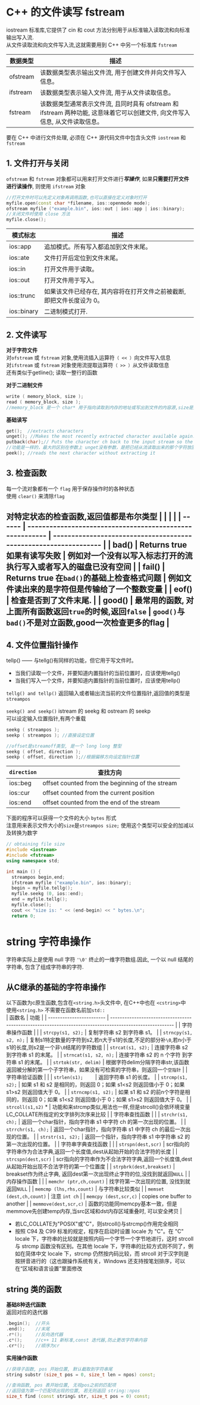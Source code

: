 # C++ 的文件读写 fstream

iostream 标准库,它提供了 cin 和 cout 方法分别用于从标准输入读取流和向标准输出写入流.  
从文件读取流和向文件写入流,这就需要用到 C++ 中另一个标准库 `fstream`  

| 数据类型 | 描述                                                                                                                         |
| -------- | ---------------------------------------------------------------------------------------------------------------------------- |
| ofstream | 该数据类型表示输出文件流, 用于创建文件并向文件写入信息。                                                                     |
| ifstream | 该数据类型表示输入文件流, 用于从文件读取信息。                                                                               |
| fstream  | 该数据类型通常表示文件流, 且同时具有 ofstream 和 ifstream 两种功能, 这意味着它可以创建文件, 向文件写入信息, 从文件读取信息。 |


要在 C++ 中进行文件处理, 必须在 C++ 源代码文件中包含头文件 `iostream` 和 `fstream`

## 1. 文件打开与关闭

`ofstream` 和 `fstream` 对象都可以用来打开文件进行***写操作***, 如果**只需要打开文件进行读操作**, 则使用 `ifstream` 对象

```C++
//打开文件时可以先定义对象再调用函数,也可以直接在定义对象时打开
myfile.open(const char *filename, ios::openmode mode);
ofstream myfile ("example.bin", ios::out | ios::app | ios::binary);
//关闭文件时使用 close 方法
myfile.close();
```
| 模式标志    | 描述                                                                   |
| ----------- | ---------------------------------------------------------------------- |
| ios::app    | 追加模式。所有写入都追加到文件末尾。                                   |
| ios::ate    | 文件打开后定位到文件末尾。                                             |
| ios::in     | 打开文件用于读取。                                                     |
| ios::out    | 打开文件用于写入。                                                     |
| ios::trunc  | 如果该文件已经存在, 其内容将在打开文件之前被截断, 即把文件长度设为 0。 |
| ios::binary | 二进制模式打开.                                                        |

## 2. 文件读写

**对于字符文件**  
对`ofstream` 或 `fstream` 对象,使用流插入运算符`（ << ）`向文件写入信息  
对`ifstream` 或 `fstream` 对象使用流提取运算符`（ >> ）`从文件读取信息  
还有类似于getline(); 读取一整行的函数

**对于二进制文件**
```cpp
write ( memory_block, size );
read ( memory_block, size );
//memory_block 是一个 char* 用于指向读取到内存的地址或写出到文件的内容源,size是文件块的大小,可以传入 streampos 类型
```

**基础读写**
```cpp
get();  //extracts characters 
unget(); //Makes the most recently extracted character available again. 
putback(char);// Puts the character ch back to the input stream so the next extracted character will be ch. 
//功能是一样的，最大的区别在参数上 unget没有参数，是把已经从流读取出来的那个字符放回去，下次读取的时候可以读到这个字符 而putback是把参数c放入流中
peek(); //reads the next character without extracting it 
```
## 3. 检查函数
每一个流对象都有一个 `flag` 用于保存操作时的各种状态  
使用 `clear()` 来清除`flag`

对特定状态的检查函数,返回值都是布尔类型
|        |                                                          |                                                                  |
| ------ | -------------------------------------------------------- | ---------------------------------------------------------------- |
| bad()  | Returns true 如果有读写失败                              | 例如对一个没有以写入标志打开的流执行写入或者写入的磁盘已没有空间 |
| fail() | Returns true 在`bad()`的基础上检查格式问题               | 例如文件读出来的是字符但是传输给了一个整数变量                   |
| eof()  | 检查是否到了文件末尾.                                    |
| good() | 最常用的函数, 对上面所有函数返回`true`的时候,返回`false` | `good()`与`bad()`不是对立函数,good一次检查更多的flag             |
---

## 4. 文件位置指针操作

tellp() —— 与tellg()有同样的功能，但它用于写文件时。
* 当我们读取一个文件，并要知道内置指针的当前位置时，应该使用tellg()
* 当我们写入一个文件，并要知道内置指针的当前位置时，应该使用tellp()


`tellg() and tellp()`  返回输入或者输出流当前的文件位置指针,返回值的类型是`streampos`

`seekg() and seekp()`  istream 的 seekg 和 ostream 的 seekp  
可以设定输入位置指针,有两个重载  

```cpp
seekg ( streampos ); 
seekp ( streampos ); //直接设定位置

//offset是streamoff类型, 是一个 long long 整型
seekg ( offset, direction );
seekp ( offset, direction );//根据偏移方向设定指针位置
```
| `direction` | 查找方向                                        |
| ----------- | ----------------------------------------------- |
| ios::beg    | offset counted from the beginning of the stream |
| ios::cur    | offset counted from the current position        |
| ios::end    | offset counted from the end of the stream       |

下面的程序可以获得一个文件的大小 `bytes` 形式  
注意用来表示文件大小的`size`是`streampos size;` 使用这个类型可以安全的加减以及转换为数字  

```cpp
// obtaining file size
#include <iostream>
#include <fstream>
using namespace std;

int main () {
  streampos begin,end;
  ifstream myfile ("example.bin", ios::binary);
  begin = myfile.tellg();
  myfile.seekg (0, ios::end);
  end = myfile.tellg();
  myfile.close();
  cout << "size is: " << (end-begin) << " bytes.\n";
  return 0;
```



# string 字符串操作

字符串实际上是使用 null 字符 `'\0'` 终止的一维字符数组.因此, 一个以 null 结尾的字符串, 包含了组成字符串的字符.

## **从C继承的基础的字符串操作**  

以下函数为c原生函数,包含在`<string.h>`头文件中, 在C++中也在 `<cstring>`中  
使用`<string.h>` 不需要在函数名前加`std::`  
| 函数名                   | 功能                                                                                                     |
| ------------------------ | -------------------------------------------------------------------------------------------------------- |
| 字符串操作函数           |                                                                                                          |
| `strcpy(s1, s2);`        | 复制字符串 s2 到字符串 s1。                                                                              |
| `strncpy(s1, s2, n);`    | 复制s1特定数量的字符到s2,若n大于s1的长度,不足的部分补`\0`,若n小于s1的长度,则s2是一个非`\0`结尾的字符数组 |
| `strcat(s1, s2);`        | 连接字符串 s2 到字符串 s1 的末尾。                                                                       |
| `strncat(s1, s2, n);`    | 连接字符串 s2 的 n 个字符 到字符串 s1 的末尾。                                                           |
| `strtok(str, delim)`     | 根据字符delim分隔字符串str,该函数返回被分解的第一个子字符串，如果没有可检索的字符串，则返回一个`空指针`  |
| 字符串验证函数           |                                                                                                          |
| `strlen(s1);    `        | 返回字符串 s1 的长度。                                                                                   |
| `strcmp(s1, s2);`        | 如果 s1 和 s2 是相同的，则返回 0；如果 s1\<s2 则返回值小于 0；如果 s1\>s2 则返回值大于 0。               |
| `strncmp(s1, s2);`       | 如果 s1 和 s2 的前n个字符是相同的，则返回 0；如果 s1\<s2 则返回值小于 0；如果 s1\>s2 则返回值大于 0。    |
| `strcoll(s1,s2)`     \*  | 功能和来strcmp类似,用法也一样,但是strcoll()会依环境变量LC_COLLATE所指定的文字排列次序来比较              |
| 字符串查找函数           |                                                                                                          |
| `strchr(s1, ch);`        | 返回一个char指针，指向字符串 s1 中字符 ch 的第一次出现的位置。                                           |
| `strrchr(s1, ch);`       | 返回一个char指针，指向字符串 s1 中字符 ch 的最后一次出现的位置。                                         |
| `strstr(s1, s2);`        | 返回一个指针，指向字符串 s1 中字符串 s2 的第一次出现的位置。                                             |
| 字符串字典查找函数       |                                                                                                          |
| `strspn(dest,scr)`       | scr指向的字符串作为合法字典,返回一个长度值,dest从起始开始的合法字符的长度                                |
| `strcspn(dest,scr)`      | scr指向的字符串作为不合法字符字典,返回一个长度值,dest从起始开始出现不合法字符的第一个位置度              |
| `strpbrk(dest,breakset)` | breakset作为终止字典, 返回dest第一次出现终止字符的位,没找到就返回`NULL`                                  |
| 内存操作函数             |                                                                                                          |
| `memchr (ptr,ch,count)`  | 找字符第一次出现的位置, 没找到就返回`NULL`                                                               |
| `memcmp (lhs,rhs,count)` | 与字符串比较类似                                                                                         |
| `memset (dest,ch,count)` | 注意 `int ch`                                                                                            |
| `memcpy (dest,scr,c)`    | copies one buffer to another                                                                             |
| `memmove(dest,scr,c)`    | 函数的功能同memcpy基本一致，但是memmove先创建temp内存,当src区域和dst内存区域重叠时, 可以安全拷贝         |

* 若LC_COLLATE为"POSIX"或"C"，则strcoll()与strcmp()作用完全相同 
* 按照 C94 及 C99 标准的规定，程序在启动时设置 locale 为 "C"。在 "C" locale 下，字符串的比较就是按照内码一个字节一个字节地进行，这时 strcoll 与 strcmp 函数没有区别。在其他 locale 下，字符串的比较方式则不同了，例如在简体中文 locale 下，strcmp 仍然按内码比较，而 strcoll 对于汉字则是按拼音进行的（这也跟操作系统有关，Windows 还支持按笔划排序，可以在“区域和语言设置”里面修改
  

## **string 类的函数**

**基础8种迭代函数**  
返回对应的迭代器
```cpp
.begin();  //开头
.end();    //末尾
.r*();     //反向迭代器
.c*();     //c++ 11 新标准,const 迭代器,防止更改字符串内容
.cr*();    //顺序为cr
```

**实用操作函数**
```cpp
//获得子函数, pos 开始位置, 默认截取到字符串尾
string substr (size_t pos = 0, size_t len = npos) const;

//查询函数, pos 表开始位置, 无视pos之前的匹配项
//返回值为第一个匹配项出现的位置, 若无则返回 string::npos
size_t find (const string& str, size_t pos = 0) const;


```



